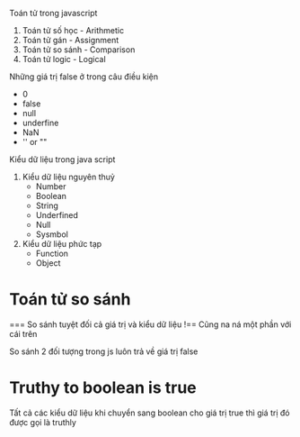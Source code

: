 Toán tử trong javascript

1. Toán tử số học - Arithmetic
2. Toán tử gán - Assignment
3. Toán tử so sánh - Comparison
4. Toán tử logic - Logical

Những giá trị false ở trong câu điều kiện

- 0
- false
- null
- underfine
- NaN
- '' or ""

Kiểu dữ liệu trong java script

1. Kiểu dữ liệu nguyên thuỷ
   - Number
   - Boolean
   - String
   - Underfined
   - Null
   - Sysmbol
2. Kiểu dữ liệu phức tạp
   - Function
   - Object

# Toán tử so sánh

=== So sánh tuyệt đối cả giá trị và kiểu dữ liệu
!== Cũng na ná một phần với cái trên

So sánh 2 đối tượng trong js luôn trả về giá trị false

# Truthy to boolean is true

Tất cả các kiểu dữ liệu khi chuyển sang boolean cho giá trị true thì giá trị đó được gọi là truthly
